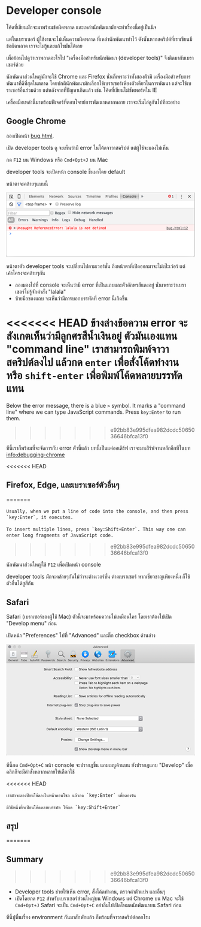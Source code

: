 # Developer console

โค้ดที่เขียนมักจะมาพร้อมข้อผิดพลาด และเหล่านักพัฒนามักจะทำเรื่องนี้อยู่เป็นนิจ

แต่ในเบราเซอร์ ผู้ใช้งานจะไม่เห็นความผิดพลาด ที่เหล่านักพัฒนาทำไว้ ดังนั้นหากสคริปต์ที่เราเขียนมีข้อผิดพลาด เราจะไม่รู้และแก้ไขมันได้เลย

เพื่อย้อนไปดูว่าเราพลาดอะไรไป "เครื่องมือสำหรับนักพัฒนา (developer tools)" จึงติดมากับเบราเซอร์ด้วย

นักพัฒนาส่วนใหญ่มักจะใช้ Chrome และ Firefox นั่นก็เพราะว่าทั้งสองตัวมี เครื่องมือสำหรับการพัฒนาที่ดีที่สุดในตลาด โดยปกตินักพัฒนามักเลือกใช้เบราเซอร์เพียงตัวเดียวในการพัฒนา แต่จะใช้เบราเซอร์อื่นร่วมด้วย แต่หลังจากที่ปัญหาเกิดแล้ว เช่น โค้ดที่เขียนไม่ซัพพอร์ตใน IE

เครื่องมือเหล่านี้มาพร้อมฟีเจอร์ที่ตอบโจทย์การพัฒนาหลากหลาย เราจะเริ่มไล่ดูกันไปทีละอย่าง

## Google Chrome

ลองเปิดหน้า [bug.html](bug.html).

เปิด developer tools ดู จะเห็นว่ามี error ในโค้ดจาวาสคริปต์ แต่ผู้ใช้จะมองไม่เห็น 

กด `F12` บน Windows หรือ `Cmd+Opt+J` บน Mac

developer tools จะเปิดหน้า console ขึ้นมาโดย default

หน้าตาจะคล้ายๆแบบนี้

![chrome](chrome.png)

หน้าตาตัว developer tools จะเปลี่ยนไปตามเวอร์ชั่น ถึงหน้าตาที่เปิดออกมาจะไม่เป๊ะเว่อร์ แต่เค้าโครงจะคล้ายๆกัน

- ลองมองไปที่ console จะเห็นว่ามี error ที่เป็นแถบและตัวอักษรสีแดงอยู่ นั่นเพราะว่าเบราเซอร์ไม่รู้จักคำสั่ง "lalala"
- ซ้ายมือของแถบ จะเห็นว่ามีการบอกบรรทัดที่ error นี้เกิดขึ้น

<<<<<<< HEAD
ข้างล่างข้อความ error จะสังเกตเห็นว่ามีลูกศรสีน้ำเงินอยู่ ตัวมันเองแทน "command line" เราสามารถพิมพ์จาวาสคริปต์ลงไป แล้วกด `enter` เพื่อสั่งโค้ดทำงาน หรือ `shift-enter` เพื่อพิมพ์โค้ดหลายบรรทัดแทน
=======
Below the error message, there is a blue `>` symbol. It marks a "command line" where we can type JavaScript commands. Press `key:Enter` to run them.
>>>>>>> e92bb83e995dfea982dcdc5065036646bfca13f0

ทีนี้เราก็พร้อมที่จะจัดการกับ error ตัวนี้แล้ว บทนี้เป็นแค่ออเดิร์ฟ เราจะมาเสิร์ฟจานหลักอีกทีในบท <info:debugging-chrome>

<<<<<<< HEAD
## Firefox, Edge, และเบราเซอร์ตัวอื่นๆ
=======
```smart header="Multi-line input"
Usually, when we put a line of code into the console, and then press `key:Enter`, it executes.

To insert multiple lines, press `key:Shift+Enter`. This way one can enter long fragments of JavaScript code.
```
>>>>>>> e92bb83e995dfea982dcdc5065036646bfca13f0

นักพัฒนาส่วนใหญ่ใช้ `F12` เพื่อเปิดหน้า console

developer tools มักจะคล้ายๆกันไม่ว่าจะต่างเวอร์ชั่น ต่างเบราเซอร์ หากเชี่ยวชาญเพียงหนึ่ง ก็ใช้ตัวอื่นได้สูสีกัน

## Safari

Safari (เบราเซอร์ของผู้ใช้ Mac) ตัวนี้จะมาพร้อมความไม่เหมือนใคร โดยเราต้องไปเปิด "Develop menu" ก่อน

เปิดหน้า "Preferences" ไปที่ "Advanced" และติ๊ก checkbox ด้านล่าง

![safari](safari.png)

ทีนี้กด `Cmd+Opt+C` หน้า console จะปรากฎขึ้น แถมเมนูด้านบน ยังปรากฎแถบ "Develop" เมื่อคลิกก็จะมีคำสั่งหลากหลายให้เลือกใช้

<<<<<<< HEAD
```smart header="ป้อนโค้ดหลายบรรทัด"
เรามักจะลองป้อนโค้ดลงในหน้าคอนโซล แล้วกด `key:Enter` เพื่อลองรัน

มีวิธีหนึ่งที่จะป้อนโค้ดหลายบรรทัด ให้กด `key:Shift+Enter`
```

## สรุป
=======
## Summary
>>>>>>> e92bb83e995dfea982dcdc5065036646bfca13f0

- Developer tools ช่วยให้เห็น error, สั่งโค้ดทำงาน, ตรวจค่าตัวแปร และอื่นๆ
- เปิดโดยกด `F12` สำหรับเบราเซอร์ส่วนใหญ่บน Windows แต่ Chrome บน Mac จะใช้ `Cmd+Opt+J` Safari จะเป็น `Cmd+Opt+C` อย่าลืมไปเปิดโหมดนักพัฒนาบน Safari ก่อน

ทีนี้ปูพื้นเรื่อง environment กันมาสักพักแล้ว ก็พร้อมที่จาวาสคริปต์ออกโรง
